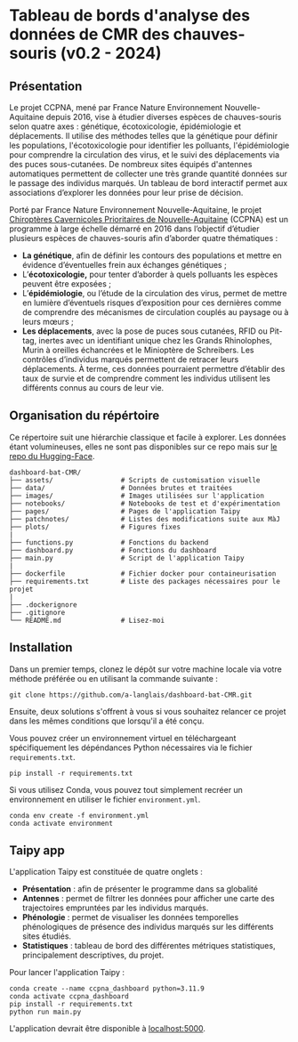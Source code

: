 # Tableau de bords d'analyse des données de CMR des chauves-souris (v0.2 - 2024)

## Présentation

Le projet CCPNA, mené par France Nature Environnement Nouvelle-Aquitaine depuis 2016, vise à étudier diverses espèces de chauves-souris selon quatre axes : génétique, écotoxicologie, épidémiologie et déplacements. Il utilise des méthodes telles que la génétique pour définir les populations, l'écotoxicologie pour identifier les polluants, l'épidémiologie pour comprendre la circulation des virus, et le suivi des déplacements via des puces sous-cutanées. De nombreux sites équipés d'antennes automatiques permettent de collecter une très grande quantité données sur le passage des individus marqués. Un tableau de bord interactif permet aux associations d’explorer les données pour leur prise de décision.

Porté par France Nature Environnement Nouvelle-Aquitaine, le projet [Chiroptères Cavernicoles Prioritaires de Nouvelle-Aquitaine](https://vimeo.com/435059221/7a3f18d6ba) (CCPNA) est un programme à large échelle démarré en 2016 dans l’objectif d’étudier plusieurs espèces de chauves-souris afin d’aborder quatre thématiques : 

- **La génétique**, afin de définir les contours des populations et mettre en évidence d’éventuelles frein aux échanges génétiques ;
- L’**écotoxicologie,** pour tenter d’aborder à quels polluants les espèces peuvent être exposées ;
- L’**épidémiologie**, ou l’étude de la circulation des
virus, permet de mettre en lumière d’éventuels risques d’exposition pour ces dernières comme de comprendre des mécanismes de circulation couplés au paysage ou à leurs mœurs ;
- **Les déplacements**, avec la pose de puces sous cutanées, RFID ou Pit-tag, inertes avec un identifiant unique chez les Grands Rhinolophes, Murin à oreilles échancrées et le Minioptère de
Schreibers. Les contrôles d’individus marqués permettent de retracer leurs déplacements. À terme, ces données pourraient permettre d’établir des taux de survie et de comprendre comment les individus utilisent les différents connus au cours de leur vie.

## Organisation du répértoire

Ce répertoire suit une hiérarchie classique et facile à explorer. Les données étant volumineuses, elles ne sont pas disponibles sur ce repo mais sur [le repo du Hugging-Face](https://huggingface.co/spaces/a-langlais/ccpna-taipy-dashboard/tree/main/data).

```shell
dashboard-bat-CMR/
├── assets/                 # Scripts de customisation visuelle
├── data/                   # Données brutes et traitées
├── images/                 # Images utilisées sur l'application
├── notebooks/              # Notebooks de test et d'expérimentation
├── pages/                  # Pages de l'application Taipy
├── patchnotes/             # Listes des modifications suite aux MàJ
├── plots/                  # Figures fixes
|
├── functions.py            # Fonctions du backend
├── dashboard.py            # Fonctions du dashboard
├── main.py                 # Script de l'application Taipy
|
├── dockerfile              # Fichier docker pour containeurisation
├── requirements.txt        # Liste des packages nécessaires pour le projet
|
├── .dockerignore
├── .gitignore
└── README.md               # Lisez-moi
```

## Installation

Dans un premier temps, clonez le dépôt sur votre machine locale via votre méthode préférée ou en utilisant la commande suivante :

```shell
git clone https://github.com/a-langlais/dashboard-bat-CMR.git
```

Ensuite, deux solutions s'offrent à vous si vous souhaitez relancer ce projet dans les mêmes conditions que lorsqu'il a été conçu.

Vous pouvez créer un environnement virtuel en téléchargeant spécifiquement les dépéndances Python nécessaires via le fichier `requirements.txt`.

```shell
pip install -r requirements.txt
```

Si vous utilisez Conda, vous pouvez tout simplement recréer un environnement en utiliser le fichier `environment.yml`.

```shell
conda env create -f environment.yml
conda activate environment
```

## Taipy app

L'application Taipy est constituée de quatre onglets :
- **Présentation** : afin de présenter le programme dans sa globalité
- **Antennes** : permet de filtrer les données pour afficher une carte des trajectoires empruntées par les individus marqués.
- **Phénologie** : permet de visualiser les données temporelles phénologiques de présence des individus marqués sur les différents sites étudiés.
- **Statistiques** : tableau de bord des différentes métriques statistiques, principalement descriptives, du projet.

Pour lancer l'application Taipy :

```shell
conda create --name ccpna_dashboard python=3.11.9
conda activate ccpna_dashboard
pip install -r requirements.txt
python run main.py
```

L'application devrait être disponible à [localhost:5000](http://localhost:5000).